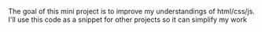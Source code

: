 The goal of this mini project is to improve my understandings of html/css/js. 
I'll use this code as a snippet for other projects so it can simplify my work
